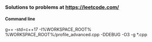 ### Solutions to problems at https://leetcode.com/

#### Command line
g++ -std=c++17 -I%WORKSPACE_ROOT% %WORKSPACE_ROOT%/profile_advanced.cpp -DDEBUG -O3 -g *.cpp
